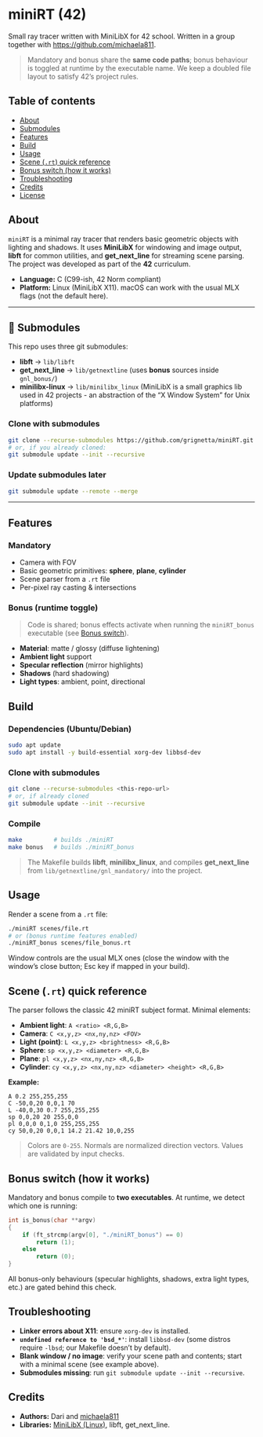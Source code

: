 # miniRT (42)

Small ray tracer written with MiniLibX for 42 school. Written in a group together with https://github.com/michaela811.

> Mandatory and bonus share the **same code paths**; bonus behaviour is toggled at runtime by the executable name. We keep a doubled file layout to satisfy 42’s project rules.

## Table of contents
- [About](#about)
- [Submodules](#submodules)
- [Features](#features)
- [Build](#build)
- [Usage](#usage)
- [Scene (`.rt`) quick reference](#scene-rt-quick-reference)
- [Bonus switch (how it works)](#bonus-switch-how-it-works)
- [Troubleshooting](#troubleshooting)
- [Credits](#credits)
- [License](#license)

## About
`miniRT` is a minimal ray tracer that renders basic geometric objects with lighting and shadows. It uses **MiniLibX** for windowing and image output, **libft** for common utilities, and **get_next_line** for streaming scene parsing. The project was developed as part of the **42** curriculum.

- **Language:** C (C99-ish, 42 Norm compliant)
- **Platform:** Linux (MiniLibX X11). macOS can work with the usual MLX flags (not the default here).

---

## 🔌 Submodules

This repo uses three git submodules:

- **libft** → `lib/libft`  
- **get_next_line** → `lib/getnextline` (uses **bonus** sources inside `gnl_bonus/`)  
- **minilibx-linux** → `lib/minilibx_linux` (MiniLibX is a small graphics lib used in 42 projects - an abstraction of the “X Window System” for Unix platforms)

### Clone with submodules

```bash
git clone --recurse-submodules https://github.com/grignetta/miniRT.git miniRT
# or, if you already cloned:
git submodule update --init --recursive
```

### Update submodules later

```bash
git submodule update --remote --merge
```
---

## Features
### Mandatory
- Camera with FOV
- Basic geometric primitives: **sphere**, **plane**, **cylinder**
- Scene parser from a `.rt` file
- Per-pixel ray casting & intersections

### Bonus (runtime toggle)
> Code is shared; bonus effects activate when running the `miniRT_bonus` executable (see [Bonus switch](#bonus-switch-how-it-works)).

- **Material**: matte / glossy (diffuse lightening)
- **Ambient light** support
- **Specular reflection** (mirror highlights)
- **Shadows** (hard shadowing)
- **Light types**: ambient, point, directional



## Build
### Dependencies (Ubuntu/Debian)
```bash
sudo apt update
sudo apt install -y build-essential xorg-dev libbsd-dev
```

### Clone with submodules
```bash
git clone --recurse-submodules <this-repo-url>
# or, if already cloned
git submodule update --init --recursive
```

### Compile
```bash
make         # builds ./miniRT
make bonus   # builds ./miniRT_bonus
```

> The Makefile builds **libft**, **minilibx_linux**, and compiles **get_next_line** from `lib/getnextline/gnl_mandatory/` into the project.

## Usage
Render a scene from a `.rt` file:

```bash
./miniRT scenes/file.rt
# or (bonus runtime features enabled)
./miniRT_bonus scenes/file_bonus.rt
```

Window controls are the usual MLX ones (close the window with the window’s close button; Esc key if mapped in your build).

## Scene (`.rt`) quick reference
The parser follows the classic 42 miniRT subject format. Minimal elements:

- **Ambient light**: `A <ratio> <R,G,B>`
- **Camera**: `C <x,y,z> <nx,ny,nz> <FOV>`
- **Light (point)**: `L <x,y,z> <brightness> <R,G,B>`
- **Sphere**: `sp <x,y,z> <diameter> <R,G,B>`
- **Plane**: `pl <x,y,z> <nx,ny,nz> <R,G,B>`
- **Cylinder**: `cy <x,y,z> <nx,ny,nz> <diameter> <height> <R,G,B>`

**Example:**
```rt
A 0.2 255,255,255
C -50,0,20 0,0,1 70
L -40,0,30 0.7 255,255,255
sp 0,0,20 20 255,0,0
pl 0,0,0 0,1,0 255,255,255
cy 50,0,20 0,0,1 14.2 21.42 10,0,255
```

> Colors are `0-255`. Normals are normalized direction vectors. Values are validated by input checks.

## Bonus switch (how it works)
Mandatory and bonus compile to **two executables**. At runtime, we detect which one is running:

```c
int is_bonus(char **argv)
{
    if (ft_strcmp(argv[0], "./miniRT_bonus") == 0)
        return (1);
    else
        return (0);
}
```

All bonus-only behaviours (specular highlights, shadows, extra light types, etc.) are gated behind this check.

## Troubleshooting
- **Linker errors about X11**: ensure `xorg-dev` is installed.
- **`undefined reference to 'bsd_*'`**: install `libbsd-dev` (some distros require `-lbsd`; our Makefile doesn’t by default).
- **Blank window / no image**: verify your scene path and contents; start with a minimal scene (see example above).
- **Submodules missing**: run `git submodule update --init --recursive`.

## Credits
- **Authors:** Dari and [michaela811](https://github.com/michaela811)
- **Libraries:** [MiniLibX (Linux)](https://github.com/42Paris/minilibx-linux), libft, get_next_line.

